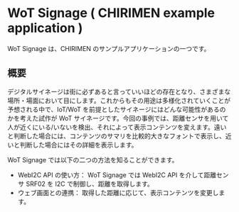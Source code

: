 # WoT Signage ( CHIRIMEN example application )
WoT Signage は、CHIRIMEN のサンプルアプリケーションの一つです。

## 概要
デジタルサイネージは街に必ずあると言っていいほどの存在となり、さまざまな場所・場面において目にします。これからもその用途は多様化されていくことが予想される中で、IoT/WoT を前提としたサイネージにはどんな可能性があるのかを考えた試作が WoT サイネージです。今回の事例では、距離センサを用いて人が近くにいる/いないを検出、それによって表示コンテンツを変えます。遠いと判断した場合には、コンテンツのサマリを比較的大きなフォントで表示し、近いと判断した場合にはその詳細を表示します。


WoT Signage では以下の二つの方法を知ることができます。
* WebI2C API の使い方：
  WoT Signage では WebI2C API を介して距離センサ SRF02 を I2C で制御し、距離を取得します。
* ウェブ画面との連携：
  取得した距離に応じて、表示コンテンツを変更します。